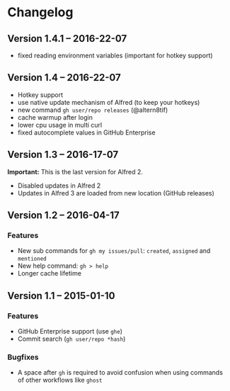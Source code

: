 Changelog
=========

Version 1.4.1 – 2016-22-07
--------------------------

* fixed reading environment variables (important for hotkey support)


Version 1.4 – 2016-22-07
------------------------

* Hotkey support
* use native update mechanism of Alfred (to keep your hotkeys)
* new command `gh user/repo releases` (@altern8tif)
* cache warmup after login
* lower cpu usage in multi curl
* fixed autocomplete values in GitHub Enterprise


Version 1.3 – 2016-17-07
------------------------

**Important:** This is the last version for Alfred 2.

* Disabled updates in Alfred 2
* Updates in Alfred 3 are loaded from new location (GitHub releases)


Version 1.2 – 2016-04-17
------------------------

### Features

* New sub commands for `gh my issues/pull`: `created`, `assigned` and `mentioned`
* New help command: `gh > help`
* Longer cache lifetime


Version 1.1 – 2015-01-10
------------------------

### Features

* GitHub Enterprise support (use `ghe`)
* Commit search (`gh user/repo *hash`)

### Bugfixes

* A space after `gh` is required to avoid confusion when using commands of other workflows like `ghost`
